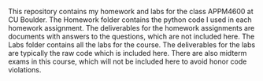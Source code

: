 This repository contains my homework and labs for the class APPM4600 at CU Boulder.
The Homework folder contains the python code I used in each homework assignment.
The deliverables for the homework assignments are documents with answers to the questions, which are not included here.
The Labs folder contains all the labs for the course. The deliverables for the labs are typically the raw code which is included here.
There are also midterm exams in this course, which will not be included here to avoid honor code violations.
